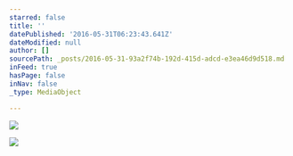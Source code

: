 ```yaml
---
starred: false
title: ''
datePublished: '2016-05-31T06:23:43.641Z'
dateModified: null
author: []
sourcePath: _posts/2016-05-31-93a2f74b-192d-415d-adcd-e3ea46d9d518.md
inFeed: true
hasPage: false
inNav: false
_type: MediaObject

---
```

![](https://the-grid-user-content.s3-us-west-2.amazonaws.com/01e5e899-b281-40fb-83b7-5869da2f6406.jpg)

> 

![](https://the-grid-user-content.s3-us-west-2.amazonaws.com/a2b15864-00b2-4962-963d-c691a95a7fa2.jpg)